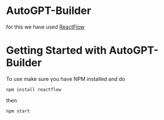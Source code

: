 # AutoGPT-Builder
for this we have used [ReactFlow](https://github.com/xyflow/xyflow)

# Getting Started with AutoGPT-Builder

To use make sure you have NPM installed and do
```
npm install reactflow
```
then
```
npm start
```
